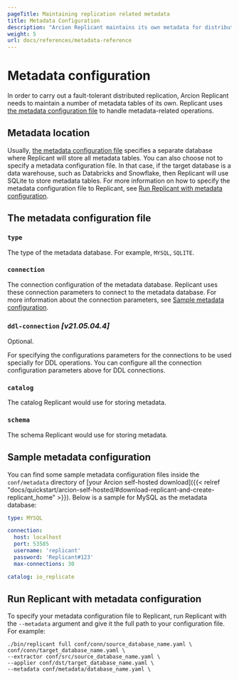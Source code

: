 ```yaml
---
pageTitle: Maintaining replication related metadata
title: Metadata Configuration
description: "Arcion Replicant maintains its own metadata for distributed and fault-tolerant replication. You can configure where to store those metadata in."
weight: 5
url: docs/references/metadata-reference
---
```


# Metadata configuration

In order to carry out a fault-tolerant distributed replication, Arcion Replicant needs to maintain a number of metadata tables of its own. Replicant uses [the metadata configuration file](#the-metadata-configuration-file) to handle metadata-related operations.

## Metadata location
Usually, [the metadata configuration file](#the-metadata-configuration-file) specifies a separate database where Replicant will store all metadata tables. You can also choose not to specify a metadata configuration file. In that case, if the target database is a data warehouse, such as Databricks and Snowflake, then Replicant will use SQLite to store metadata tables. For more information on how to specify the metadata configuration file to Replicant, see [Run Replicant with metadata configuration](#run-replicant-with-metadata-configuration).
   
## The metadata configuration file

### `type`
The type of the metadata database. For example, `MYSQL`, `SQLITE`.

### `connection`
The connection configuration of the metadata database. Replicant uses these connection parameters to connect to the metadata database. For more information about the connection parameters, see [Sample metadata configuration](#sample-metadata-configuration).

### `ddl-connection` *[v21.05.04.4]*
Optional. 

For specifying the configurations parameters for the connections to be used specially for DDL operations. You can configure all the connection configuration parameters above for DDL connections.

### `catalog`
The catalog Replicant would use for storing metadata.

### `schema`
The schema Replicant would use for storing metadata.

## Sample metadata configuration
You can find some sample metadata configuration files inside the `conf/metadata` directory of [your Arcion self-hosted download]({{< relref "docs/quickstart/arcion-self-hosted/#download-replicant-and-create-replicant_home" >}}). Below is a sample for MySQL as the metadata database:

```YAML
type: MYSQL

connection:
  host: localhost
  port: 53585
  username: 'replicant'
  password: 'Replicant#123'
  max-connections: 30

catalog: io_replicate
```

## Run Replicant with metadata configuration
To specify your metadata configuration file to Replicant, run Replicant with the  `--metadata` argument and give it the full path to your configuration file. For example:

```shell
./bin/replicant full conf/conn/source_database_name.yaml \
conf/conn/target_database_name.yaml \
--extractor conf/src/source_database_name.yaml \
--applier conf/dst/target_database_name.yaml \
--metadata conf/metadata/database_name.yaml \
```